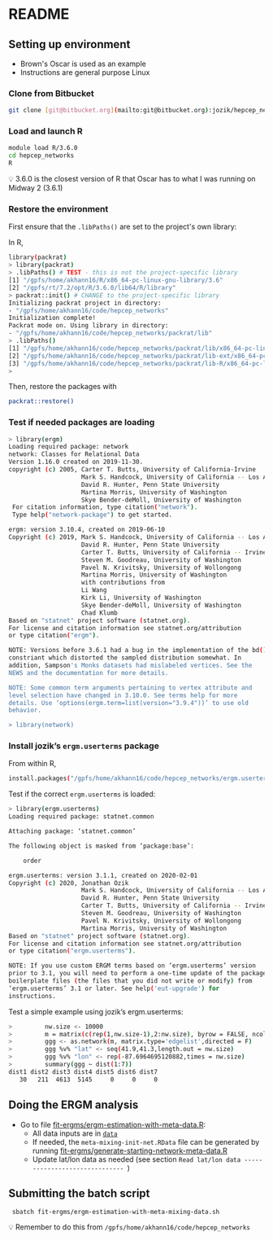 # README #

## Setting up environment 
- Brown's Oscar is used as an example
- Instructions are general purpose Linux

### Clone from Bitbucket

```bash
git clone [git@bitbucket.org](mailto:git@bitbucket.org):jozik/hepcep_networks.git
```

### Load and launch R

```bash
module load R/3.6.0
cd hepcep_networks
R
```


💡 3.6.0 is the closest version of R that Oscar has to what I was running on Midway 2 (3.6.1)



### Restore the environment

First ensure that the `.libPaths()` are set to the project's own library:

In R,

```bash
library(packrat)
> library(packrat)
> .libPaths() # TEST - this is not the project-specific library
[1] "/gpfs/home/akhann16/R/x86_64-pc-linux-gnu-library/3.6"
[2] "/gpfs/rt/7.2/opt/R/3.6.0/lib64/R/library"             
> packrat::init() # CHANGE to the project-specific library
Initializing packrat project in directory:
- "/gpfs/home/akhann16/code/hepcep_networks"
Initialization complete!
Packrat mode on. Using library in directory:
- "/gpfs/home/akhann16/code/hepcep_networks/packrat/lib"
> .libPaths()
[1] "/gpfs/home/akhann16/code/hepcep_networks/packrat/lib/x86_64-pc-linux-gnu/3.6.0"    
[2] "/gpfs/home/akhann16/code/hepcep_networks/packrat/lib-ext/x86_64-pc-linux-gnu/3.6.0"
[3] "/gpfs/home/akhann16/code/hepcep_networks/packrat/lib-R/x86_64-pc-linux-gnu/3.6.0"  
>
```


Then, restore the packages with

```bash
packrat::restore() 
```

### Test if needed packages are loading

```bash
> library(ergm)
Loading required package: network
network: Classes for Relational Data
Version 1.16.0 created on 2019-11-30.
copyright (c) 2005, Carter T. Butts, University of California-Irvine
                    Mark S. Handcock, University of California -- Los Angeles
                    David R. Hunter, Penn State University
                    Martina Morris, University of Washington
                    Skye Bender-deMoll, University of Washington
 For citation information, type citation("network").
 Type help("network-package") to get started.

ergm: version 3.10.4, created on 2019-06-10
Copyright (c) 2019, Mark S. Handcock, University of California -- Los Angeles
                    David R. Hunter, Penn State University
                    Carter T. Butts, University of California -- Irvine
                    Steven M. Goodreau, University of Washington
                    Pavel N. Krivitsky, University of Wollongong
                    Martina Morris, University of Washington
                    with contributions from
                    Li Wang
                    Kirk Li, University of Washington
                    Skye Bender-deMoll, University of Washington
                    Chad Klumb
Based on "statnet" project software (statnet.org).
For license and citation information see statnet.org/attribution
or type citation("ergm").

NOTE: Versions before 3.6.1 had a bug in the implementation of the bd()
constriant which distorted the sampled distribution somewhat. In
addition, Sampson's Monks datasets had mislabeled vertices. See the
NEWS and the documentation for more details.

NOTE: Some common term arguments pertaining to vertex attribute and
level selection have changed in 3.10.0. See terms help for more
details. Use ‘options(ergm.term=list(version="3.9.4"))’ to use old
behavior.

> library(network)
```

### Install jozik’s `ergm.userterms` package

From within R,

```bash
install.packages("/gpfs/home/akhann16/code/hepcep_networks/ergm.userterms", type="source", repos=NULL)
```

Test if the correct `ergm.userterms` is loaded:

```bash
> library(ergm.userterms)
Loading required package: statnet.common

Attaching package: ‘statnet.common’

The following object is masked from ‘package:base’:

    order

ergm.userterms: version 3.1.1, created on 2020-02-01
Copyright (c) 2020, Jonathan Ozik
                    Mark S. Handcock, University of California -- Los Angeles
                    David R. Hunter, Penn State University
                    Carter T. Butts, University of California -- Irvine
                    Steven M. Goodreau, University of Washington
                    Pavel N. Krivitsky, University of Wollongong
                    Martina Morris, University of Washington
Based on "statnet" project software (statnet.org).
For license and citation information see statnet.org/attribution
or type citation("ergm.userterms").

NOTE: If you use custom ERGM terms based on ‘ergm.userterms’ version
prior to 3.1, you will need to perform a one-time update of the package
boilerplate files (the files that you did not write or modify) from
‘ergm.userterms’ 3.1 or later. See help('eut-upgrade') for
instructions.
```

Test a simple example using jozik’s ergm.userterms:

```bash
>         nw.size <- 10000
>         m = matrix(c(rep(1,nw.size-1),2:nw.size), byrow = FALSE, ncol = 2)
>         ggg <- as.network(m, matrix.type='edgelist',directed = F)
>         ggg %v% "lat" <- seq(41.9,41.3,length.out = nw.size)
>         ggg %v% "lon" <- rep(-87.6964695120882,times = nw.size)
>         summary(ggg ~ dist(1:7))    
dist1 dist2 dist3 dist4 dist5 dist6 dist7 
   30   211  4613  5145     0     0     0
```

## Doing the ERGM analysis
   - Go to file [fit-ergms/ergm-estimation-with-meta-data.R](https://bitbucket.org/jozik/hepcep_networks/src/master/fit-ergms/ergm-estimation-with-meta-data.R):
      * All data inputs are in [`data`](https://bitbucket.org/jozik/hepcep_networks/src/master/data/)
      * If needed, the `meta-mixing-init-net.RData` file can be generated by running 
        [fit-ergms/generate-starting-network-meta-data.R](https://bitbucket.org/jozik/hepcep_networks/src/master/fit-ergms/generate-starting-network-meta-data.R)
      * Update lat/lon data as needed (see section `Read lat/lon data ------------------------------ `)

## Submitting the batch script

```
 sbatch fit-ergms/ergm-estimation-with-meta-mixing-data.sh 
```
 
💡 Remember to do this from `/gpfs/home/akhann16/code/hepcep_networks`
